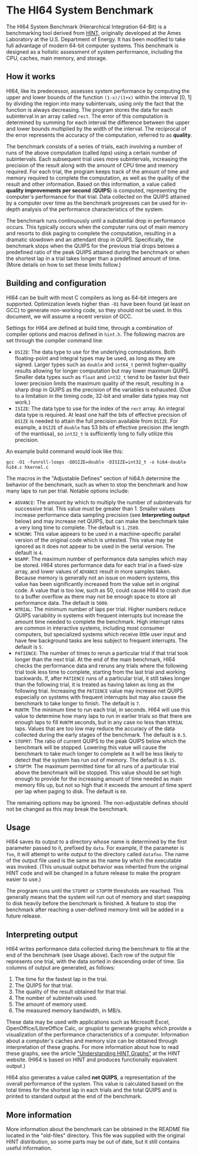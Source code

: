 # The HI64 System Benchmark

The HI64 System Benchmark (Hierarchical Integration 64-Bit) is a benchmarking
tool derived from [HINT][1], originally developed at the Ames Laboratory at the
U.S. Department of Energy. It has been modified to take full advantage of modern
64-bit computer systems. This benchmark is designed as a holistic assessment of
system performance, including the CPU, caches, main memory, and storage.

## How it works

HI64, like its predecessor, assesses system performance by computing the upper
and lower bounds of the function `(1-x)/(1+x)` within the interval [0, 1] by
dividing the region into many subintervals, using only the fact that the
function is always decreasing. The program stores the data for each subinterval
in an array called `rect`. The error of this computation is determined by
summing for each interval the difference between the upper and lower bounds
multiplied by the width of the interval. The reciprocal of the error represents
the accuracy of the computation, referred to as **quality**.

The benchmark consists of a series of trials, each involving a number of runs of
the above computation (called *laps*) using a certain number of subintervals.
Each subsequent trial uses more subintervals, increasing the precision of the
result along with the amount of CPU time and memory required. For each trial,
the program keeps track of the amount of time and memory required to complete
the computation, as well as the quality of the result and other information.
Based on this information, a value called **quality improvements per second**
(**QUIPS**) is computed, representing the computer's performance for that trial.
Data collected on the QUIPS attained by a computer over time as the benchmark
progresses can be used for in-depth analysis of the performance characteristics
of the system.

The benchmark runs continuously until a substantial drop in performance occurs.
This typically occurs when the computer runs out of main memory and resorts to
disk paging to complete the computation, resulting in a dramatic slowdown and an
attendant drop in QUIPS. Specifically, the benchmark stops when the QUIPS for the
previous trial drops belows a predefined ratio of the peak QUIPS attained during
the benchmark or when the shortest lap in a trial takes longer than a predefined
amount of time. (More details on how to set these limits follow.)

## Building and configuration

HI64 can be built with most C compilers as long as 64-bit integers are
supported. Optimization levels higher than `-O1` have been found (at least on
GCC) to generate non-working code, so they should not be used. In this document,
we will assume a recent version of GCC.

Settings for HI64 are defined at build time, through a combination of compiler
options and macros defined in `hint.h`. The following macros are set through the
compiler command line:

 - `DSIZE`: The data type to use for the underlying computations. Both
   floating-point and integral types may be used, as long as they are signed.
   Larger types such as `double` and `int64_t` permit higher-quality results
   allowing for longer computation but may lower maximum QUIPS. Smaller data
   types such as `float` and `int32_t` tend to be faster but their lower
   precision limits the maximum quality of the result, resulting in a sharp drop
   in QUIPS as the precision of the variables is exhausted. (Due to a limitation
   in the timing code, 32-bit and smaller data types may not work.)
 - `ISIZE`: The data type to use for the index of the `rect` array. An integral
   data type is required. At least one half the bits of effective precision of
   `DSIZE` is needed to attain the full precision available from `DSIZE`. For
   example, a `DSIZE` of `double` has 53 bits of effective precision (the length
   of the mantissa), so `int32_t` is sufficiently long to fully utilize this
   precision.

An example build command would look like this:

    gcc -O1 -funroll-loops -DDSIZE=double -DISIZE=int32_t -o hi64-double hi64.c hkernel.c

The macros in the "Adjustable Defines" section of hi64.h determine the behavior
of the benchmark, such as when to stop the benchmark and how many laps to run
per trial. Notable options include:

 - `ADVANCE`: The amount by which to multiply the number of subintervals for
   successive trial. This value must be greater than 1. Smaller values increase
   performance data sampling precision (see **Interpreting output** below) and
   may increase net QUIPS, but can make the benchmark take a very long time
   to complete. The default is `1.2589`.
 - `NCHUNK`: This value appears to be used in a machine-specific parallel
   version of the original code which is untested. This value may be ignored as
   it does not appear to be used in the serial version. The default is `4`.
 - `NSAMP`: The maximum number of performance data samples which may be stored.
   HI64 stores performance data for each trial in a fixed-size array, and lower
   values of `ADVANCE` result in more samples taken. Because memory is generally
   not an issue on modern systems, this value has been significantly increased
   from the value set in original code. A value that is too low, such as 50,
   could cause HI64 to crash due to a buffer overflow as there may not be enough
   space to store all performance data. The default is `5000`.
 - `NTRIAL`: The minimum number of laps per trial. Higher numbers reduce
   QUIPS variability in systems with frequent interrupts but increase the amount
   time needed to complete the benchmark. High interrupt rates are common in
   interactive systems, including most consumer computers, but specialized
   systems which receive little user input and have few background tasks are
   less subject to frequent interrupts. The default is `5`.
 - `PATIENCE`: The number of times to rerun a particular trial if that trial
   took longer than the next trial. At the end of the main benchmark, HI64
   checks the performance data and reruns any trials where the following trial
   took less time to complete, starting from the last trial and working
   backwards. If, after `PATIENCE` runs of a particular trial, it still takes
   longer than the following trial, it is treated as having taken as long as the
   following trial. Increasing the `PATIENCE` value may increase net QUIPS
   especially on systems with frequent interrupts but may also cause the
   benchmark to take longer to finish. The default is `7`.
 - `RUNTM`: The minimum time to run each trial, in seconds. HI64 will use this
   value to determine how many laps to run in earlier trials so that there are
   enough laps to fill `RUNTM` seconds, but in any case no less than `NTRIAL`
   laps. Values that are too low may reduce the accuracy of the data collected
   during the early stages of the benchmark. The default is `0.5`.
 - `STOPRT`: The ratio of current QUIPS to the peak QUIPS below which the
   benchmark will be stopped. Lowering this value will cause the benchmark to
   take much longer to complete as it will be less likely to detect that the
   system has run out of memory. The default is `0.15`.
 - `STOPTM`: The maximum permitted time for all runs of a particular trial above
   the benchmark will be stopped. This value should be set high enough to
   provide for the increasing amount of time needed as main memory fills up, but
   not so high that it exceeds the amount of time spent per lap when paging to
   disk. The default is `60`.

The remaining options may be ignored. The non-adjustable defines should not be
changed as this may break the benchmark.

## Usage

HI64 saves its output to a directory whose name is determined by the first
parameter passed to it, prefixed by `data`. For example, if the parameter is
`foo`, it will attempt to write output to the directory called `datafoo`. The
name of the output file used is the same as the name by which the executable
was invoked. (This unusual output behavior was inherited from the original HINT
code and will be changed in a future release to make the program easier to use.)

The program runs until the `STOPRT` or `STOPTM` thresholds are reached. This
generally means that the system will run out of memory and start swapping to
disk heavily before the benchmark is finished. A feature to stop the benchmark
after reaching a user-defined memory limit will be added in a future release.

## Interpreting output

HI64 writes performance data collected during the benchmark to file at the
end of the benchmark (see Usage above). Each row of the output file represents
one trial, with the data sorted in descending order of time. Six columns of
output are generated, as follows:

 1. The time for the fastest lap in the trial.
 2. The QUIPS for that trial.
 3. The quality of the result obtained for that trial.
 4. The number of subintervals used.
 5. The amount of memory used.
 6. The measured memory bandwidth, in MB/s.

These data may be used with applications such as Microsoft Excel,
OpenOffice/LibreOffice Calc, or gnuplot to generate graphs which provide a
visualization of the performance characteristics of a computer. Information
about a computer's caches and memory size can be obtained through interpretation
of these graphs. For more information about how to read these graphs, see the
article ["Understanding HINT Graphs"][2] at the HINT website. (HI64 is based on
HINT and produces functionally equivalent output.)

HI64 also generates a value called **net QUIPS**, a representation of the
overall performance of the system. This value is calculated based on the total
times for the shortest lap in each trials and the total QUIPS and is printed to
standard output at the end of the benchmark.

## More information

More information about the benchmark can be obtained in the README file located in the "old-files" directory. This file was supplied with the original HINT distribution, so some parts may be out of date, but it still contains useful information.


  [1]: http://hint.byu.edu/
  [2]: http://hint.byu.edu/tutorials/graphs/index.html